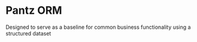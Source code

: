 # Pantz ORM

Designed to serve as a baseline for common business functionality using a structured dataset